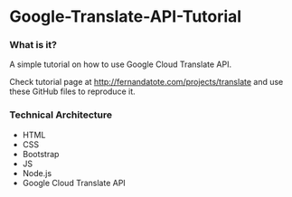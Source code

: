 # Google-Translate-API-Tutorial

### What is it?
A simple tutorial on how to use Google Cloud Translate API.

Check tutorial page at http://fernandatote.com/projects/translate and use these GitHub files to reproduce it.

### Technical Architecture

- HTML
- CSS
- Bootstrap
- JS
- Node.js
- Google Cloud Translate API

